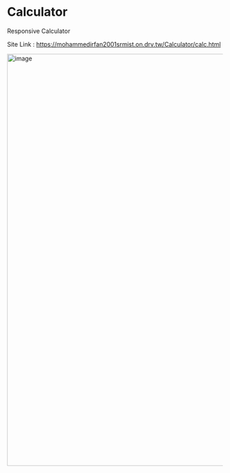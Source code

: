 # Calculator

Responsive Calculator

Site Link : https://mohammedirfan2001srmist.on.drv.tw/Calculator/calc.html

<img width="960" alt="image" src="https://user-images.githubusercontent.com/93642529/221366106-161ed05c-e7a6-407a-bc40-be63f4b9f7fd.png">
